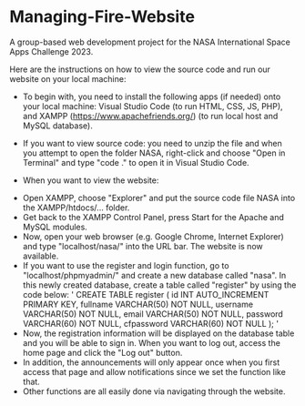 # Managing-Fire-Website
A group-based web development project for the NASA International Space Apps Challenge 2023.

Here are the instructions on how to view the source code and run our website on your local machine:
- To begin with, you need to install the following apps (if needed) onto your local machine: Visual Studio Code (to run HTML, CSS, JS, PHP), and XAMPP (https://www.apachefriends.org/) (to run local host and MySQL database).

- If you want to view source code: you need to unzip the file and when you attempt to open the folder NASA, right-click and choose "Open in Terminal" and type "code ." to open it in Visual Studio Code. 

 + When you want to view the website:
- Open XAMPP, choose "Explorer" and put the source code file NASA into the XAMPP/htdocs/... folder.
- Get back to the XAMPP Control Panel, press Start for the Apache and MySQL modules. 
- Now, open your web browser (e.g. Google Chrome, Internet Explorer) and type "localhost/nasa/" into the URL bar. The website is now available.
- If you want to use the register and login function, go to "localhost/phpmyadmin/" and create a new database called "nasa". In this newly created database, create a table called "register" by using the code below:
  ' CREATE TABLE register (
    id INT AUTO_INCREMENT PRIMARY KEY,
    fullname VARCHAR(50) NOT NULL,
    username VARCHAR(50) NOT NULL,
    email VARCHAR(50) NOT NULL,
    password VARCHAR(60) NOT NULL,
    cfpassword VARCHAR(60) NOT NULL
  ); '
- Now, the registration information will be displayed on the database table and you will be able to sign in. When you want to log out, access the home page and click the "Log out" button.
- In addition, the announcements will only appear once when you first access that page and allow notifications since we set the function like that.
- Other functions are all easily done via navigating through the website.
